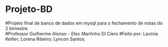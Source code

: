 # Projeto-BD
#Projeto final de banco de dados em mysql para o fechamento de notas do 2 bimestre.<br>
#Professor Guilherme Alonso - Etec Martinho Di Ciero
#Feito por: Lavínia Keiller; Lorena Ribeiro; Lyncon Santos.
